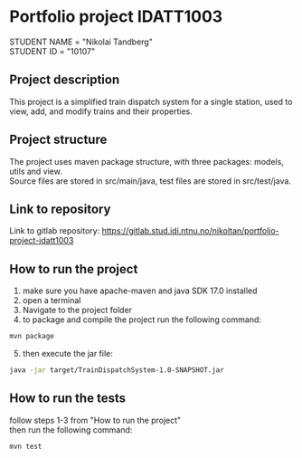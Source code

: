 # Portfolio project IDATT1003

STUDENT NAME = "Nikolai Tandberg"  
STUDENT ID = "10107"

## Project description
This project is a simplified train dispatch system for a single station, used to view, add, and modify trains and their properties.

## Project structure
The project uses maven package structure, with three packages: models, utils and view. </br>
Source files are stored in src/main/java, test files are stored in src/test/java.

## Link to repository
Link to gitlab repository: https://gitlab.stud.idi.ntnu.no/nikoltan/portfolio-project-idatt1003

## How to run the project
1. make sure you have apache-maven and java SDK 17.0 installed
2. open a terminal
3. Navigate to the project folder
4. to package and compile the project run the following command:
```bash
mvn package
```
5. then execute the jar file:
```bash
java -jar target/TrainDispatchSystem-1.0-SNAPSHOT.jar
```
## How to run the tests
follow steps 1-3 from "How to run the project" </br>
then run the following command:
```bash
mvn test
```
